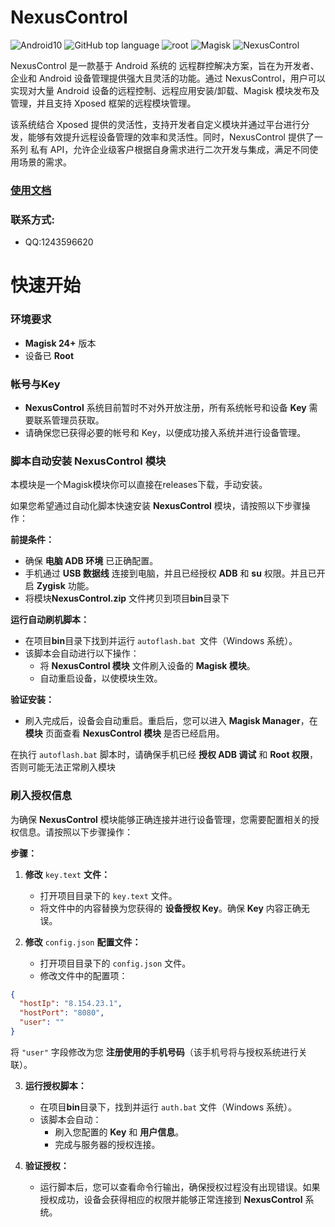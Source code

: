 # NexusControl


![Android10](https://img.shields.io/badge/android-10.0%2B-blue.svg)
![GitHub top language](https://img.shields.io/github/languages/top/bigGreenPeople/SharkModTemplate)
![root](https://img.shields.io/badge/root%20require-red.svg?logo=android&labelColor=black)
![Magisk](https://img.shields.io/badge/Magisk-24.0%2B-black.svg)
![NexusControl](https://img.shields.io/github/downloads/bigGreenPeople/NexusControl/total)



NexusControl 是一款基于 Android 系统的 远程群控解决方案，旨在为开发者、企业和 Android 设备管理提供强大且灵活的功能。通过 NexusControl，用户可以实现对大量 Android 设备的远程控制、远程应用安装/卸载、Magisk 模块发布及管理，并且支持 Xposed 框架的远程模块管理。

该系统结合 Xposed 提供的灵活性，支持开发者自定义模块并通过平台进行分发，能够有效提升远程设备管理的效率和灵活性。同时，NexusControl 提供了一系列 私有 API，允许企业级客户根据自身需求进行二次开发与集成，满足不同使用场景的需求。

### [使用文档](https://1243596620.gitbook.io/sharkposed-wen-dang/)
### 联系方式:
- QQ:1243596620

# 快速开始

### 环境要求

*   **Magisk 24+** 版本
*   设备已 **Root**

### 帐号与Key

*   **NexusControl** 系统目前暂时不对外开放注册，所有系统帐号和设备 **Key** 需要联系管理员获取。
*   请确保您已获得必要的帐号和 Key，以便成功接入系统并进行设备管理。


### 脚本自动安装 NexusControl 模块
本模块是一个Magisk模块你可以直接在releases下载，手动安装。

如果您希望通过自动化脚本快速安装 **NexusControl** 模块，请按照以下步骤操作：

**前提条件：**

*   确保 **电脑 ADB 环境** 已正确配置。
*   手机通过 **USB 数据线** 连接到电脑，并且已经授权 **ADB** 和 **su** 权限。并且已开启 **Zygisk** 功能。
*   将模块**NexusControl.zip** 文件拷贝到项目**bin**目录下

**运行自动刷机脚本：**

*   在项目**bin**目录下找到并运行 `autoflash.bat `文件（Windows 系统）。
*   该脚本会自动进行以下操作：
    *   将 **NexusControl 模块** 文件刷入设备的 **Magisk 模块**。
    *   自动重启设备，以使模块生效。

**验证安装：**
*   刷入完成后，设备会自动重启。重启后，您可以进入 **Magisk Manager**，在 **模块** 页面查看 **NexusControl 模块** 是否已经启用。

在执行 `autoflash.bat` 脚本时，请确保手机已经 **授权 ADB 调试** 和 **Root 权限**，否则可能无法正常刷入模块

### **刷入授权信息**

为确保 **NexusControl** 模块能够正确连接并进行设备管理，您需要配置相关的授权信息。请按照以下步骤操作：

**步骤：**

1.  **修改** `key.text` **文件：**
    *   打开项目目录下的 `key.text` 文件。
    *   将文件中的内容替换为您获得的 **设备授权 Key**。确保 **Key** 内容正确无误。

2.  **修改** `config.json` **配置文件：**
    *   打开项目目录下的 `config.json` 文件。
    *   修改文件中的配置项：
        

``` json
{
  "hostIp": "8.154.23.1",
  "hostPort": "8080",
  "user": ""
}
```

将 `"user"` 字段修改为您 **注册使用的手机号码**（该手机号将与授权系统进行关联）。

3.  **运行授权脚本：**
    *   在项目**bin**目录下，找到并运行 `auth.bat` 文件（Windows 系统）。
    *   该脚本会自动：
        *   刷入您配置的 **Key** 和 **用户信息**。
        *   完成与服务器的授权连接。

4.  **验证授权：**
    *   运行脚本后，您可以查看命令行输出，确保授权过程没有出现错误。如果授权成功，设备会获得相应的权限并能够正常连接到 **NexusControl** 系统。
